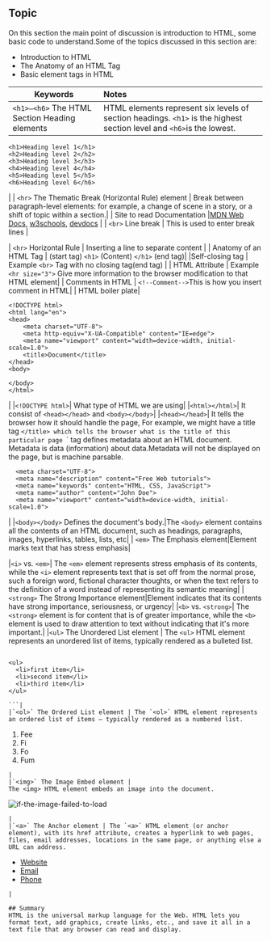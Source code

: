 ## Topic

On this section the main point of discussion is introduction to HTML, some basic code to understand.Some of the topics discussed in this section are:

- Introduction to HTML
- The Anatomy of an HTML Tag
- Basic element tags in HTML

| Keywords                                      | Notes                                                                                                                |
| --------------------------------------------- | :------------------------------------------------------------------------------------------------------------------- |
| `<h1>–<h6>` The HTML Section Heading elements | HTML elements represent six levels of section headings. `<h1>` is the highest section level and `<h6>`is the lowest. |

```
<h1>Heading level 1</h1>
<h2>Heading level 2</h2>
<h3>Heading level 3</h3>
<h4>Heading level 4</h4>
<h5>Heading level 5</h5>
<h6>Heading level 6</h6>

```

|
| `<hr>` The Thematic Break (Horizontal Rule) element | Break between paragraph-level elements: for example, a change of scene in a story, or a shift of topic within a section.|
| Site to read Documentation |[MDN Web Docs](https://developer.mozilla.org/en-US/), [w3schools](https://www.w3schools.com/), [devdocs](https://devdocs.io/) |
| `<br>` Line break | This is used to enter break lines |

| `<hr>` Horizontal Rule | Inserting a line to separate content |
| Anatomy of an HTML Tag | (start tag) `<h1>` (Content) `</h1>` (end tag)|
|Self-closing tag | Example `<br>` Tag with no closing tag(end tag) |
| HTML Attribute | Example `<hr size="3">` Give more information to the browser modification to that HTML element|
| Comments in HTML | `<!--Comment-->`This is how you insert comment in HTML|
| HTML boiler plate|

```
<!DOCTYPE html>
<html lang="en">
<head>
    <meta charset="UTF-8">
    <meta http-equiv="X-UA-Compatible" content="IE=edge">
    <meta name="viewport" content="width=device-width, initial-scale=1.0">
    <title>Document</title>
</head>
<body>

</body>
</html>

```

|
|`<!DOCTYPE html>`| What type of HTML we are using|
|`<html></html>`| It consist of `<head></head>` and `<body></body>`|
|`<head></head>`| It tells the browser how it should handle the page,
For example, we might have a title tag `</title> which tells the browser what is the title of this particular page `<meta>` tag defines metadata about an HTML document. Metadata is data (information) about data.Metadata will not be displayed on the page, but is machine parsable.

```
  <meta charset="UTF-8">
  <meta name="description" content="Free Web tutorials">
  <meta name="keywords" content="HTML, CSS, JavaScript">
  <meta name="author" content="John Doe">
  <meta name="viewport" content="width=device-width, initial-scale=1.0">

```

|
|`<body></body>` Defines the document's body.|The `<body>` element contains all the contents of an HTML document, such as headings, paragraphs, images, hyperlinks, tables, lists, etc|
| `<em>` The Emphasis element|Element marks text that has stress emphasis|

|`<i>` vs. `<em>`|
The `<em>` element represents stress emphasis of its contents, while the `<i>` element represents text that is set off from the normal prose, such a foreign word, fictional character thoughts, or when the text refers to the definition of a word instead of representing its semantic meaning|
|`<strong>` The Strong Importance element|Element indicates that its contents have strong importance, seriousness, or urgency|
|`<b>` vs. `<strong>`| The `<strong>` element is for content that is of greater importance, while the `<b>` element is used to draw attention to text without indicating that it's more important.|
|`<ul>` The Unordered List element |
The `<ul>` HTML element represents an unordered list of items, typically rendered as a bulleted list.

````

<ul>
  <li>first item</li>
  <li>second item</li>
  <li>third item</li>
</ul>

```|
|`<ol>` The Ordered List element | The `<ol>` HTML element represents an ordered list of items — typically rendered as a numbered list.

````

<ol>
  <li>Fee</li>
  <li>Fi</li>
  <li>Fo</li>
  <li>Fum</li>
</ol>

```
|
|`<img>` The Image Embed element |
The <img> HTML element embeds an image into the document.

```

<img src="https://source-of-image"
     alt="if-the-image-failed-to-load">

```
|
|`<a>` The Anchor element | The `<a>` HTML element (or anchor element), with its href attribute, creates a hyperlink to web pages, files, email addresses, locations in the same page, or anything else a URL can address.

```

<ul>
  <li><a href="https://example.com">Website</a></li>
  <li><a href="mailto:m.bluth@example.com">Email</a></li>
  <li><a href="tel:+123456789">Phone</a></li>
</ul>

```
|

## Summary
HTML is the universal markup language for the Web. HTML lets you format text, add graphics, create links, etc., and save it all in a text file that any browser can read and display.





```

